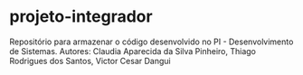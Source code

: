 # projeto-integrador
Repositório para armazenar o código desenvolvido no PI - Desenvolvimento de Sistemas.
Autores: Claudia Aparecida da Silva Pinheiro, Thiago Rodrigues dos Santos, Victor Cesar Dangui
